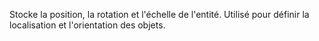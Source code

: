 Stocke la position, la rotation et l'échelle de l'entité.
Utilisé pour définir la localisation et l'orientation des objets.